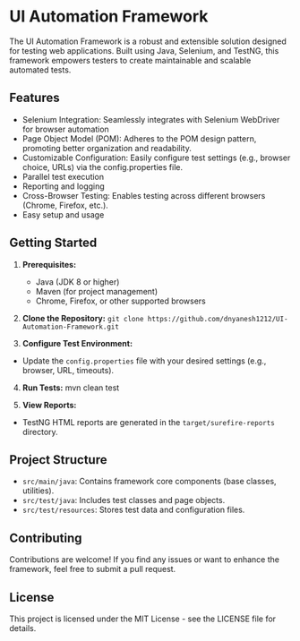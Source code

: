 # UI Automation Framework

The UI Automation Framework is a robust and extensible solution designed for testing web applications. Built using Java, Selenium, and TestNG, this framework empowers testers to create maintainable and scalable automated tests.
## Features

- Selenium Integration: Seamlessly integrates with Selenium WebDriver for browser automation
- Page Object Model (POM): Adheres to the POM design pattern, promoting better organization and readability.
- Customizable Configuration: Easily configure test settings (e.g., browser choice, URLs) via the config.properties file.
- Parallel test execution
- Reporting and logging
- Cross-Browser Testing: Enables testing across different browsers (Chrome, Firefox, etc.).
- Easy setup and usage

## Getting Started

1. **Prerequisites:**
   - Java (JDK 8 or higher)
   - Maven (for project management)
   - Chrome, Firefox, or other supported browsers

2. **Clone the Repository:**
   `git clone https://github.com/dnyanesh1212/UI-Automation-Framework.git`

4. **Configure Test Environment:**
- Update the `config.properties` file with your desired settings (e.g., browser, URL, timeouts).

4. **Run Tests:**
   mvn clean test

5. **View Reports:**
- TestNG HTML reports are generated in the `target/surefire-reports` directory.

## Project Structure

- `src/main/java`: Contains framework core components (base classes, utilities).
- `src/test/java`: Includes test classes and page objects.
- `src/test/resources`: Stores test data and configuration files.

## Contributing

Contributions are welcome! If you find any issues or want to enhance the framework, feel free to submit a pull request.

## License

This project is licensed under the MIT License - see the LICENSE file for details.


